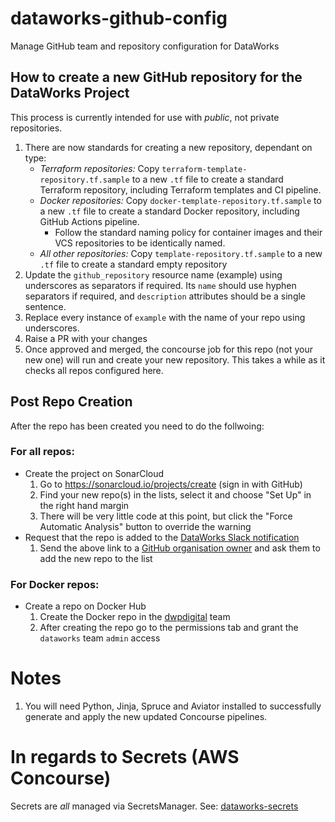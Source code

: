 # dataworks-github-config
Manage GitHub team and repository configuration for DataWorks

## How to create a new GitHub repository for the DataWorks Project

This process is currently intended for use with *public*, not private repositories.

1. There are now standards for creating a new repository, dependant on type:
   - _*Terraform repositories:*_ Copy `terraform-template-repository.tf.sample` to a new `.tf` file to create a standard Terraform repository, including Terraform templates and CI pipeline.
   - _*Docker repositories:*_ Copy `docker-template-repository.tf.sample` to a new `.tf` file to create a standard Docker repository, including GitHub Actions pipeline.  
      - Follow the standard naming policy for container images and their VCS repositories to be identically named.
   - _*All other repositories:*_ Copy `template-repository.tf.sample` to a new `.tf` file to create a standard empty repository
1. Update the `github_repository` resource name (example) using underscores as separators if required. Its `name`  should use hyphen separators if required, and `description` attributes should be a single sentence. 
1. Replace every instance of `example` with the name of your repo using underscores.
1. Raise a PR with your changes
1. Once approved and merged, the concourse job for this repo (not your new one) will run and create your new repository. This takes a while as it checks all repos configured here.

## Post Repo Creation
After the repo has been created you need to do the follwoing:
### For all repos:
* Create the project on SonarCloud
  1. Go to https://sonarcloud.io/projects/create (sign in with GitHub)
  1. Find your new repo(s) in the lists, select it and choose "Set Up" in the right hand margin
  1. There will be very little code at this point, but click the "Force Automatic Analysis" button to override the warning
* Request that the repo is added to the [DataWorks Slack notification](https://github.com/organizations/dwp/settings/reminders/12081)
  1. Send the above link to a [GitHub organisation owner](https://github.com/orgs/dwp/people?query=role%3Aowner) and ask them to add the new repo to the list

### For Docker repos:
* Create a repo on Docker Hub
  1. Create the Docker repo in the [dwpdigital](https://hub.docker.com/u/dwpdigital) team
  1. After creating the repo go to the permissions tab and grant the `dataworks` team `admin` access

# Notes

1. You will need Python, Jinja, Spruce and Aviator installed to successfully generate and apply the new updated Concourse pipelines.

# In regards to Secrets (AWS Concourse)

Secrets are _all_ managed via SecretsManager. See: [dataworks-secrets](https://github.ucds.io/dip/dataworks-secrets)
